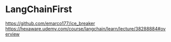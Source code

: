 # LangChainFirst
https://github.com/emarco177/ice_breaker https://hexaware.udemy.com/course/langchain/learn/lecture/38288884#overview
